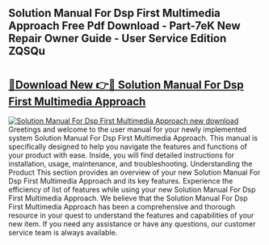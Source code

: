 ## Solution Manual For Dsp First Multimedia Approach Free Pdf Download - Part-7eK New Repair Owner Guide - User Service Edition ZQSQu

# <h2><a href="http://bc82495.oget.top/?id=Solution+Manual+For+Dsp+First+Multimedia+Approach">🔗Download New 👉🔴 Solution Manual For Dsp First Multimedia Approach</a></h2>

[![Solution Manual For Dsp First Multimedia Approach new download](https://i.imgur.com/5g1atiW.png)](http://bc82495.oget.top/?id=Solution+Manual+For+Dsp+First+Multimedia+Approach)
Greetings and welcome to the user manual for your newly implemented system Solution Manual For Dsp First Multimedia Approach. This manual is specifically designed to help you navigate the features and functions of your product with ease. Inside, you will find detailed instructions for installation, usage, maintenance, and troubleshooting. Understanding the Product This section provides an overview of your new Solution Manual For Dsp First Multimedia Approach and its key features. Experience the efficiency of list of features while using your new Solution Manual For Dsp First Multimedia Approach. We believe that the Solution Manual For Dsp First Multimedia Approach has been a comprehensive and thorough resource in your quest to understand the features and capabilities of your new item. If you need any assistance or have any questions, our customer service team is always available.
